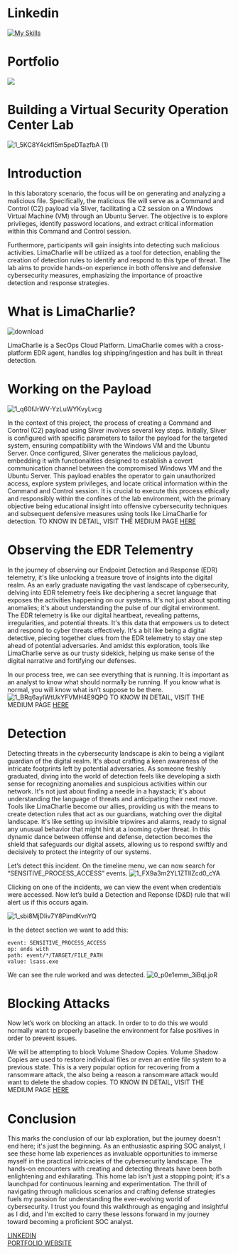 # Linkedin
[![My Skills](https://skillicons.dev/icons?i=linkedin)](https://www.linkedin.com/in/gauravss03/)
# Portfolio 
[![](https://skillicons.dev/icons?i=gamemakerstudio)](https://gauravsuryawanshi.pages.dev/)

# Building a Virtual Security Operation Center Lab

![1_5KC8Y4ckfI5m5peDTazfbA (1)](https://github.com/astroxhacker/SOC-Lab/assets/109857735/1a1fea1d-214c-40a7-9918-6628f3136f7c)

# Introduction
  In this laboratory scenario, the focus will be on generating and analyzing a malicious file. Specifically, the malicious file will serve as a Command and Control (C2) payload via Sliver, facilitating a C2 session on a Windows Virtual Machine (VM) through an Ubuntu Server. The objective is to explore privileges, identify password locations, and extract critical information within this Command and Control session.

Furthermore, participants will gain insights into detecting such malicious activities. LimaCharlie will be utilized as a tool for detection, enabling the creation of detection rules to identify and respond to this type of threat. The lab aims to provide hands-on experience in both offensive and defensive cybersecurity measures, emphasizing the importance of proactive detection and response strategies.

# What is LimaCharlie?
     
![download](https://github.com/astroxhacker/SOC-Lab/assets/109857735/de8899dc-ff56-482b-8844-c8ead54e1e61)

LimaCharlie is a SecOps Cloud Platform. LimaCharlie comes with a cross-platform EDR agent, handles log shipping/ingestion and has built in threat detection.

# Working on the Payload
![1_q60fJrWV-YzLuWYKvyLvcg](https://github.com/astroxhacker/SOC-Lab/assets/109857735/8cf14d98-65b7-4638-aba5-93e9b83c2fb2)

In the context of this project, the process of creating a Command and Control (C2) payload using Sliver involves several key steps. Initially, Sliver is configured with specific parameters to tailor the payload for the targeted system, ensuring compatibility with the Windows VM and the Ubuntu Server. Once configured, Sliver generates the malicious payload, embedding it with functionalities designed to establish a covert communication channel between the compromised Windows VM and the Ubuntu Server. This payload enables the operator to gain unauthorized access, explore system privileges, and locate critical information within the Command and Control session. It is crucial to execute this process ethically and responsibly within the confines of the lab environment, with the primary objective being educational insight into offensive cybersecurity techniques and subsequent defensive measures using tools like LimaCharlie for detection.
TO KNOW IN DETAIL, VISIT THE MEDIUM PAGE [HERE](https://medium.com/@gauravss3703/security-operation-center-lab-a18eeba5c3c2)

# Observing the EDR Telementry
In the journey of observing our Endpoint Detection and Response (EDR) telemetry, it's like unlocking a treasure trove of insights into the digital realm. As an early graduate navigating the vast landscape of cybersecurity, delving into EDR telemetry feels like deciphering a secret language that exposes the activities happening on our systems. It's not just about spotting anomalies; it's about understanding the pulse of our digital environment. The EDR telemetry is like our digital heartbeat, revealing patterns, irregularities, and potential threats. It's this data that empowers us to detect and respond to cyber threats effectively. It's a bit like being a digital detective, piecing together clues from the EDR telemetry to stay one step ahead of potential adversaries. And amidst this exploration, tools like LimaCharlie serve as our trusty sidekick, helping us make sense of the digital narrative and fortifying our defenses.

In our process tree, we can see everything that is running. It is important as an analyst to know what should normally be running. If you know what is normal, you will know what isn’t suppose to be there.
![1_BRq6ayIWtUkYFVMH4E9QPQ](https://github.com/astroxhacker/SOC-Lab/assets/109857735/c590fe67-d18b-4c96-9986-863dde2806ee)
TO KNOW IN DETAIL, VISIT THE MEDIUM PAGE [HERE](https://medium.com/@gauravss3703/security-operation-center-lab-a18eeba5c3c2)

# Detection
Detecting threats in the cybersecurity landscape is akin to being a vigilant guardian of the digital realm. It's about crafting a keen awareness of the intricate footprints left by potential adversaries. As someone freshly graduated, diving into the world of detection feels like developing a sixth sense for recognizing anomalies and suspicious activities within our network. It's not just about finding a needle in a haystack; it's about understanding the language of threats and anticipating their next move. Tools like LimaCharlie become our allies, providing us with the means to create detection rules that act as our guardians, watching over the digital landscape. It's like setting up invisible tripwires and alarms, ready to signal any unusual behavior that might hint at a looming cyber threat. In this dynamic dance between offense and defense, detection becomes the shield that safeguards our digital assets, allowing us to respond swiftly and decisively to protect the integrity of our systems.

Let’s detect this incident. On the timeline menu, we can now search for “SENSITIVE_PROCESS_ACCESS” events.
![1_FX9a3m2YL1ZTIlZcd0_cYA](https://github.com/astroxhacker/SOC-Lab/assets/109857735/75cfbca3-ae31-4559-a95d-e7b69ea24819)

Clicking on one of the incidents, we can view the event when credentials were accessed. Now let’s build a Detection and Reponse (D&D) rule that will alert us if this occurs again.

![1_sbi8MjDIiv7Y8PimdKvnYQ](https://github.com/astroxhacker/SOC-Lab/assets/109857735/f47c04bf-a587-4ff3-86c4-c51a541281b9)

In the detect section we want to add this:
```
event: SENSITIVE_PROCESS_ACCESS
op: ends with
path: event/*/TARGET/FILE_PATH
value: lsass.exe
```
We can see the rule worked and was detected.
![0_p0e1emm_3iBqLjoR](https://github.com/astroxhacker/SOC-Lab/assets/109857735/be955c5f-a77e-46bc-b74f-bfd71a6e7d2e)

# Blocking Attacks
Now let’s work on blocking an attack. In order to to do this we would normally want to properly baseline the environment for false positives in order to prevent issues.

We will be attempting to block Volume Shadow Copies. Volume Shadow Copies are used to restore individual files or even an entire file system to a previous state. This is a very popular option for recovering from a ransomware attack, the also being a reason a ransomware attack would want to delete the shadow copies.
TO KNOW IN DETAIL, VISIT THE MEDIUM PAGE [HERE](https://medium.com/@gauravss3703/security-operation-center-lab-a18eeba5c3c2)

# Conclusion
This marks the conclusion of our lab exploration, but the journey doesn't end here; it's just the beginning. As an enthusiastic aspiring SOC analyst, I see these home lab experiences as invaluable opportunities to immerse myself in the practical intricacies of the cybersecurity landscape. The hands-on encounters with creating and detecting threats have been both enlightening and exhilarating. This home lab isn't just a stopping point; it's a launchpad for continuous learning and experimentation. The thrill of navigating through malicious scenarios and crafting defense strategies fuels my passion for understanding the ever-evolving world of cybersecurity. I trust you found this walkthrough as engaging and insightful as I did, and I'm excited to carry these lessons forward in my journey toward becoming a proficient SOC analyst.

[LINKEDIN](https://www.linkedin.com/in/gauravss03/)    
[PORTFOLIO WEBSITE](https://gauravsuryawanshi.pages.dev/)
